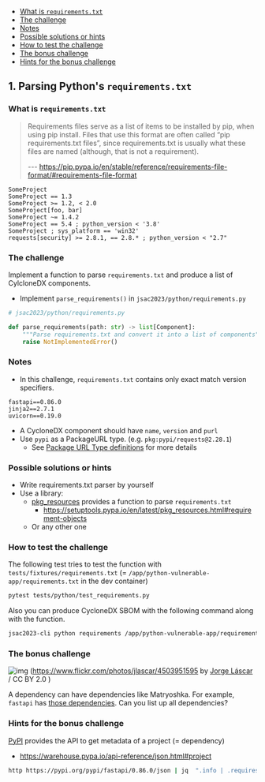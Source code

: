 - [What is `requirements.txt`](#what-is-requirementstxt)
- [The challenge](#the-challenge)
- [Notes](#notes)
- [Possible solutions or hints](#possible-solutions-or-hints)
- [How to test the challenge](#how-to-test-the-challenge)
- [The bonus challenge](#the-bonus-challenge)
- [Hints for the bonus challenge](#hints-for-the-bonus-challenge)

## 1. Parsing Python's `requirements.txt`

### What is `requirements.txt`

> Requirements files serve as a list of items to be installed by pip, when using pip install. Files that use this format are often called “pip requirements.txt files”, since requirements.txt is usually what these files are named (although, that is not a requirement).
>
> --- https://pip.pypa.io/en/stable/reference/requirements-file-format/#requirements-file-format

```
SomeProject
SomeProject == 1.3
SomeProject >= 1.2, < 2.0
SomeProject[foo, bar]
SomeProject ~= 1.4.2
SomeProject == 5.4 ; python_version < '3.8'
SomeProject ; sys_platform == 'win32'
requests[security] >= 2.8.1, == 2.8.* ; python_version < "2.7"
```

### The challenge

Implement a function to parse `requirements.txt` and produce a list of CylcloneDX components.

- Implement `parse_requirements()` in `jsac2023/python/requirements.py`

```python
# jsac2023/python/requirements.py

def parse_requirements(path: str) -> list[Component]:
    """Parse requirements.txt and convert it into a list of components"""
    raise NotImplementedError()
```

### Notes

- In this challenge, `requirements.txt` contains only exact match version specifiers.

```
fastapi==0.86.0
jinja2==2.7.1
uvicorn==0.19.0
```

- A CycloneDX component should have `name`, `version` and `purl`
- Use `pypi` as a PackageURL type. (e.g. `pkg:pypi/requests@2.28.1`)
  - See [Package URL Type definitions](https://github.com/package-url/purl-spec/blob/master/PURL-TYPES.rst) for more details

### Possible solutions or hints

- Write requirements.txt parser by yourself
- Use a library:
  - [pkg_resources](https://setuptools.pypa.io/en/latest/pkg_resources.html) provides a function to parse `requirements.txt`
    - https://setuptools.pypa.io/en/latest/pkg_resources.html#requirement-objects
  - Or any other one

### How to test the challenge

The following test tries to test the function with `tests/fixtures/requirements.txt` (= `/app/python-vulnerable-app/requirements.txt` in the dev container)

```bash
pytest tests/python/test_requirements.py
```

Also you can produce CycloneDX SBOM with the following command along with the function.

```bash
jsac2023-cli python requirements /app/python-vulnerable-app/requirements.txt | jq .
```

### The bonus challenge

![img](https://live.staticflickr.com/4049/4503951595_c658189d92_3k.jpg)
(https://www.flickr.com/photos/jlascar/4503951595 by [Jorge Láscar](https://www.flickr.com/photos/jlascar/) / CC BY 2.0 )

A dependency can have dependencies like Matryoshka.
For example, `fastapi` has [those dependencies](https://github.com/tiangolo/fastapi/blob/master/pyproject.toml#L41-L44). Can you list up all dependencies?

### Hints for the bonus challenge

[PyPI](https://pypi.org/) provides the API to get metadata of a project (= dependency)

- https://warehouse.pypa.io/api-reference/json.html#project

```bash
http https://pypi.org/pypi/fastapi/0.86.0/json | jq  ".info | .requires_dist"
```
